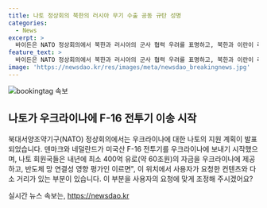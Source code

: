 ```yaml
---
title: 나토 정상회의 북한의 러시아 무기 수출 공동 규탄 성명
categories:
  - News
excerpt: >
  바이든은 NATO 정상회의에서 북한과 러시아의 군사 협력 우려를 표명하고, 북한과 이란이 러시아의 우크라이나 침략을 지원한다며 강력히 비난했다. 또한, 나토는 우크라이나에 대한 400억 유로의 자금 지원 및 F-16 전투기 이송을 시작한다고 발표했으며, 바이든은 덴마크와 네덜란드가 F-16 전투기를 보내기 시작했다고 설명했다.
feature_text: >
  바이든은 NATO 정상회의에서 북한과 러시아의 군사 협력 우려를 표명하고, 북한과 이란이 러시아의 우크라이나 침략을 지원한다며 강력히 비난했다. 또한, 나토는 우크라이나에 대한 400억 유로의 자금 지원 및 F-16 전투기 이송을 시작한다고 발표했으며, 바이든은 덴마크와 네덜란드가 F-16 전투기를 보내기 시작했다고 설명했다.
image: 'https://newsdao.kr/res/images/meta/newsdao_breakingnews.jpg'
---
```


<p><img src="https://newsdao.kr/res/images/meta/newsdao_breakingnews.jpg" alt="bookingtag 속보" /></p>

<h2 data-ke-size="size26">나토가 우크라이나에 F-16 전투기 이송 시작</h2>

<p><p data-ke-size="size16">북대서양조약기구(NATO) 정상회의에서는 우크라이나에 대한 나토의 지원 계획이 발표되었습니다. 덴마크와 네덜란드가 미국산 F-16 전투기를 우크라이나에 보내기 시작했으며, 나토 회원국들은 내년에 최소 400억 유로(약 60조원)의 자금을 우크라이나에 제공하고, 반도체 망 연결성 영향 평가인 이르면",
이 위치에서 사용자가 요청한 컨텐츠와 다소 거리가 있는 부분이 있습니다. 이 부분을 사용자의 요청에 맞게 조정해 주시겠어요?</p>
실시간 뉴스 속보는, <a href="https://newsdao.kr" rel="dofollow">https://newsdao.kr</a>


